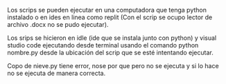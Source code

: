 Los scrips se pueden ejecutar en una computadora que tenga python instalado o en ides en linea como replit (Con el scrip se ocupo lector de archivo .docx no se pudo ejecutar).

Los srips se hicieron en idle (ide que se instala junto con python) y visual studio code ejecutando desde terminal usando el comando python nombre.py desde la ubicación del scrip que se esté intentando ejecutar.

Copo de nieve.py tiene error, nose por que pero no se ejecuta y si lo hace no se ejecuta de manera correcta.
